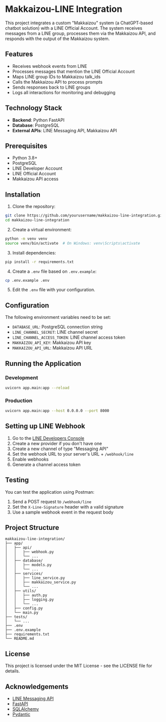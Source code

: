 # Makkaizou-LINE Integration

This project integrates a custom "Makkaizou" system (a ChatGPT-based chatbot solution) with a LINE Official Account. The system receives messages from a LINE group, processes them via the Makkaizou API, and responds with the output of the Makkaizou system.

## Features

- Receives webhook events from LINE
- Processes messages that mention the LINE Official Account
- Maps LINE group IDs to Makkaizou talk_ids
- Calls the Makkaizou API to process prompts
- Sends responses back to LINE groups
- Logs all interactions for monitoring and debugging

## Technology Stack

- **Backend**: Python FastAPI
- **Database**: PostgreSQL
- **External APIs**: LINE Messaging API, Makkaizou API

## Prerequisites

- Python 3.8+
- PostgreSQL
- LINE Developer Account
- LINE Official Account
- Makkaizou API access

## Installation

1. Clone the repository:

```bash
git clone https://github.com/yourusername/makkaizou-line-integration.git
cd makkaizou-line-integration
```

2. Create a virtual environment:

```bash
python -m venv venv
source venv/bin/activate  # On Windows: venv\Scripts\activate
```

3. Install dependencies:

```bash
pip install -r requirements.txt
```

4. Create a `.env` file based on `.env.example`:

```bash
cp .env.example .env
```

5. Edit the `.env` file with your configuration.

## Configuration

The following environment variables need to be set:

- `DATABASE_URL`: PostgreSQL connection string
- `LINE_CHANNEL_SECRET`: LINE channel secret
- `LINE_CHANNEL_ACCESS_TOKEN`: LINE channel access token
- `MAKKAIZOU_API_KEY`: Makkaizou API key
- `MAKKAIZOU_API_URL`: Makkaizou API URL

## Running the Application

### Development

```bash
uvicorn app.main:app --reload
```

### Production

```bash
uvicorn app.main:app --host 0.0.0.0 --port 8000
```

## Setting up LINE Webhook

1. Go to the [LINE Developers Console](https://developers.line.biz/)
2. Create a new provider if you don't have one
3. Create a new channel of type "Messaging API"
4. Set the webhook URL to your server's URL + `/webhook/line`
5. Enable webhooks
6. Generate a channel access token

## Testing

You can test the application using Postman:

1. Send a POST request to `/webhook/line`
2. Set the `X-Line-Signature` header with a valid signature
3. Use a sample webhook event in the request body

## Project Structure

```
makkaizou-line-integration/
├── app/
│   ├── api/
│   │   ├── webhook.py
│   │   └── ...
│   ├── database/
│   │   ├── models.py
│   │   └── ...
│   ├── services/
│   │   ├── line_service.py
│   │   ├── makkaizou_service.py
│   │   └── ...
│   ├── utils/
│   │   ├── auth.py
│   │   ├── logging.py
│   │   └── ...
│   ├── config.py
│   └── main.py
├── tests/
│   └── ...
├── .env
├── .env.example
├── requirements.txt
└── README.md
```

## License

This project is licensed under the MIT License - see the LICENSE file for details.

## Acknowledgements

- [LINE Messaging API](https://developers.line.biz/en/docs/messaging-api/)
- [FastAPI](https://fastapi.tiangolo.com/)
- [SQLAlchemy](https://www.sqlalchemy.org/)
- [Pydantic](https://pydantic-docs.helpmanual.io/)